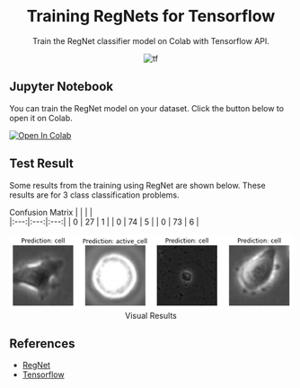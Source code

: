 <br />
<p align="center">
  
  <h1 align="center">Training RegNets for Tensorflow</h1>

  <p align="center">
    Train the RegNet classifier model on Colab with Tensorflow API.
    <br />
  </p>
</p>

<p align="center">
    <img alt="tf" src="https://img.shields.io/badge/TensorFlow-%23FF6F00.svg?style=for-the-badge&logo=TensorFlow&logoColor=white"/>
    <br/>
  </p>
</p>


<!-- ABOUT THE PROJECT -->
## Jupyter Notebook
You can train the RegNet model on your dataset. Click the button below to open it on Colab.

[![Open In Colab](https://colab.research.google.com/assets/colab-badge.svg)](https://githubtocolab.com/mberkay0/cell-segmentation-with-machine-learning/blob/main/CellSegmentation.ipynb)


<!-- RESULTS -->
## Test Result

Some results from the training using RegNet are shown below. These results are for 3 class classification problems.

Confusion Matrix
|  |  | |  
|:---:|:---:|:---:|
| 0 | 27 | 1 | 
| 0 | 74 | 5 |
| 0 | 73 | 6 | 



<p align="center">
    <img src="/images/result.png" alt="example-result"/>
    <br>Visual Results<br/>
  </p>
</p>



## References

* [RegNet](https://arxiv.org/pdf/2101.00590.pdf)
* [Tensorflow](https://www.tensorflow.org/)

